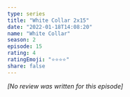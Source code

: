 ```yaml
---
type: series
title: "White Collar 2x15"
date: "2022-01-18T14:08:20"
name: "White Collar"
season: 2
episode: 15
rating: 4
ratingEmoji: "⭐️⭐️⭐️⭐️"
share: false
---
```


*[No review was written for this episode]*
